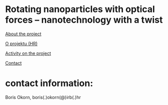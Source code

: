 # Rotating nanoparticles with optical forces – nanotechnology with a twist


[About the project](./README.md)

[O projektu (HR)](./hrabout.md)

[Activity on the project](./activity.md)

[Contact](./contact.md)

# contact information:
Boris Okorn, boris(.)okorn(@)irb(.)hr
